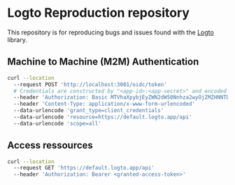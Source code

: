 # Logto Reproduction repository

This repository is for reproducing bugs and issues found with the [Logto](https://logto.io) library.

## Machine to Machine (M2M) Authentication

```bash
curl --location
  --request POST 'http://localhost:3001/oidc/token'
  # Credentials are constructed by "<app-id>:<app-secret>" and encoded in base64
  --header 'Authorization: Basic MTVhaXpybjEyZWN2dW50Nnhza2wyOjZMZHNNTDd0b0hNSll4YXJjS1JpWWQ1QWVrcDZKNGxB'
  --header 'Content-Type: application/x-www-form-urlencoded'
  --data-urlencode 'grant_type=client_credentials'
  --data-urlencode 'resource=https://default.logto.app/api'
  --data-urlencode 'scope=all'
```

## Access ressources

```bash
curl --location
  --request GET 'https://default.logto.app/api'
  --header 'Authorization: Bearer <granted-access-token>'
```
